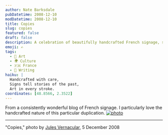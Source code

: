 ```yaml
---
author: Nate Barksdale
pubDatetime: 2008-12-10
modDatetime: 2008-12-10
title: Copies
slug: copies
featured: false
draft: false
description: A celebration of beautifully handcrafted French signage, showcasing its unique charm and artistry.
emoji: ✍️
tags:
  - 🎨 Art
  - 🌍 Culture
  - 🇫🇷 France
  - 📝 Writing
haiku: |
  Handcrafted with care,  
  Signs tell stories of the past,  
  Art in every stroke.
coordinates: [48.8566, 2.3522]
---
```


From a consistently wonderful blog of French signage. I particularly love the handcrafted nature of this particular duplication. [![photo](http://culture-making.com/media/copies.jpg)](http://vernacular.free.fr/blog/index.php?2008/12/05/548-copies)

---

"Copies," photo by [Jules Vernacular](https://www.google.com/search?q=%22Jules%20Vernacular%22%20vernacular.free.fr), 5 December 2008
